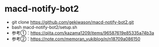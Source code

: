 # macd-notify-bot2
- git clone https://github.com/gekiwason/macd-notify-bot2.git
- bash macd-notify-bot2/setup.sh
- 参考①：https://qiita.com/kazama1209/items/96587619e85335a74b3a
- 参考②：https://note.com/memoran_yukiblog/n/n18709a086150
